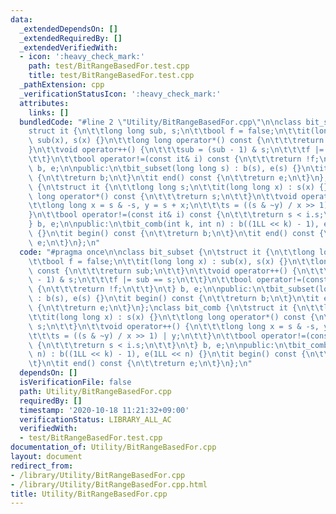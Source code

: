 ```yaml
---
data:
  _extendedDependsOn: []
  _extendedRequiredBy: []
  _extendedVerifiedWith:
  - icon: ':heavy_check_mark:'
    path: test/BitRangeBasedFor.test.cpp
    title: test/BitRangeBasedFor.test.cpp
  _pathExtension: cpp
  _verificationStatusIcon: ':heavy_check_mark:'
  attributes:
    links: []
  bundledCode: "#line 2 \"Utility/BitRangeBasedFor.cpp\"\n\nclass bit_subset {\n\t\
    struct it {\n\t\tlong long sub, s;\n\t\tbool f = false;\n\t\tit(long long x) :\
    \ sub(x), s(x) {}\n\t\tlong long operator*() const {\n\t\t\treturn sub;\n\t\t\
    }\n\t\tvoid operator++() {\n\t\t\tsub = (sub - 1) & s;\n\t\t\tf |= sub == s;\n\
    \t\t}\n\t\tbool operator!=(const it& i) const {\n\t\t\treturn !f;\n\t\t}\n\t}\
    \ b, e;\n\npublic:\n\tbit_subset(long long s) : b(s), e(s) {}\n\tit begin() const\
    \ {\n\t\treturn b;\n\t}\n\tit end() const {\n\t\treturn e;\n\t}\n};\nclass bit_comb\
    \ {\n\tstruct it {\n\t\tlong long s;\n\t\tit(long long x) : s(x) {}\n\t\tlong\
    \ long operator*() const {\n\t\t\treturn s;\n\t\t}\n\t\tvoid operator++() {\n\t\
    \t\tlong long x = s & -s, y = s + x;\n\t\t\ts = ((s & ~y) / x >> 1) | y;\n\t\t\
    }\n\t\tbool operator!=(const it& i) const {\n\t\t\treturn s < i.s;\n\t\t}\n\t\
    } b, e;\n\npublic:\n\tbit_comb(int k, int n) : b((1LL << k) - 1), e(1LL << n)\
    \ {}\n\tit begin() const {\n\t\treturn b;\n\t}\n\tit end() const {\n\t\treturn\
    \ e;\n\t}\n};\n"
  code: "#pragma once\n\nclass bit_subset {\n\tstruct it {\n\t\tlong long sub, s;\n\
    \t\tbool f = false;\n\t\tit(long long x) : sub(x), s(x) {}\n\t\tlong long operator*()\
    \ const {\n\t\t\treturn sub;\n\t\t}\n\t\tvoid operator++() {\n\t\t\tsub = (sub\
    \ - 1) & s;\n\t\t\tf |= sub == s;\n\t\t}\n\t\tbool operator!=(const it& i) const\
    \ {\n\t\t\treturn !f;\n\t\t}\n\t} b, e;\n\npublic:\n\tbit_subset(long long s)\
    \ : b(s), e(s) {}\n\tit begin() const {\n\t\treturn b;\n\t}\n\tit end() const\
    \ {\n\t\treturn e;\n\t}\n};\nclass bit_comb {\n\tstruct it {\n\t\tlong long s;\n\
    \t\tit(long long x) : s(x) {}\n\t\tlong long operator*() const {\n\t\t\treturn\
    \ s;\n\t\t}\n\t\tvoid operator++() {\n\t\t\tlong long x = s & -s, y = s + x;\n\
    \t\t\ts = ((s & ~y) / x >> 1) | y;\n\t\t}\n\t\tbool operator!=(const it& i) const\
    \ {\n\t\t\treturn s < i.s;\n\t\t}\n\t} b, e;\n\npublic:\n\tbit_comb(int k, int\
    \ n) : b((1LL << k) - 1), e(1LL << n) {}\n\tit begin() const {\n\t\treturn b;\n\
    \t}\n\tit end() const {\n\t\treturn e;\n\t}\n};\n"
  dependsOn: []
  isVerificationFile: false
  path: Utility/BitRangeBasedFor.cpp
  requiredBy: []
  timestamp: '2020-10-18 11:21:32+09:00'
  verificationStatus: LIBRARY_ALL_AC
  verifiedWith:
  - test/BitRangeBasedFor.test.cpp
documentation_of: Utility/BitRangeBasedFor.cpp
layout: document
redirect_from:
- /library/Utility/BitRangeBasedFor.cpp
- /library/Utility/BitRangeBasedFor.cpp.html
title: Utility/BitRangeBasedFor.cpp
---
```

